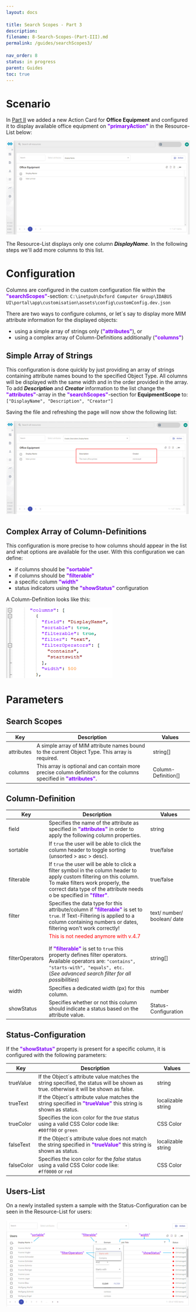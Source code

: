 ```yaml
---
layout: docs

title: Search Scopes - Part 3
description:
filename: 8-Search-Scopes-(Part-III).md
permalink: /guides/searchScopes3/

nav_order: 8
status: in progress
parent: Guides
toc: true
---
```


# Scenario

In [Part II](/guides/searchScopes2/) we added a new Action Card for **Office Equipment** and configured it to display available office equipment on <span style="color: #8000FC">**"primaryAction"**</span> in the Resource-List below:

![image.png](/img/image-c3fe09de-7790-425f-90e1-888825036330.png)


The Resource-List displays only one column _**DisplayName**_. In the following steps we'll add more columns to this list.

# Configuration

Columns are configured in the custom configuration file within the <span style="color: #8000FC">**"searchScopes"**</span>-section:
`C:\inetpub\Oxford Computer Group\IDABUS UI\portal\app\customisation\assets\config\customConfig.dev.json`

There are two ways to configure columns, or let´s say to display more MIM attribute information for the displayed objects:

- using a simple array of strings only (<span style="color: #8000FC">**"attributes"**</span>), or
- using a complex array of Column-Definitions additionally (<span style="color: #8000FC">**"columns"**</span>)

## Simple Array of Strings

This configuration is done quickly by just providing an array of strings containing attribute names bound to the specified Object Type. All columns will be displayed with the same width and in the order provided in the array. To add _**Description**_ and _**Creator**_ information to the list change the <span style="color: #8000FC">**"attributes"**</span>-array in the <span style="color: #8000FC">**"searchScopes"**</span>-section for **EquipmentScope** to:<br>
`["DisplayName", "Description", "Creator"]`

Saving the file and refreshing the page will now show the following list:

![image.png](/img/image-6cbadc42-3e0a-4331-be17-3c5b215b94f4.png)

## Complex Array of Column-Definitions

This configuration is more precise to how columns should appear in the list and what options are available for the user. With this configuration we can define:

- if columns should be <span style="color: #8000FC">**"sortable"**</span>
- if columns should be <span style="color: #8000FC">**"filterable"**</span>
- a specific column <span style="color: #8000FC">**"width"**</span>
- status indicators using the <span style="color: #8000FC">**"showStatus"**</span> configuration

A Column-Definition looks like this:

![image.png](/img/image-38922511-5a2d-4ea4-bdad-e8533c08f47b.png)

# Parameters
## Search Scopes

| Key | Description | Values |
|--|--|--|
| attributes | A simple array of MIM attribute names bound to the current Object Type. This array is required. | string[] |
| columns | This array is optional and can contain more precise column definitions for the columns specified in <span style="color: #8000FC">**"attributes"**</span>. | Column-Definition[] |

## Column-Definition

| Key | Description | Values |
|--|--|--|
| field | Specifies the name of the attribute as specified in <span style="color: #8000FC">**"attributes"**</span> in order to apply the following column properties. | string |
| sortable | If `true` the user will be able to click the column header to toggle sorting (unsorted > asc > desc). | true/false |
| filterable | If `true` the user will be able to click a filter symbol in the column header to apply custom filtering on this column. To make filters work properly, the correct data type of the attribute needs o be specified in <span style="color: #8000FC">**"filter"**. | true/false |
| filter | Specifies the data type for this attribute/column if <span style="color: #8000FC">**"filterable"**</span> is set to `true`. If Text-Filtering is applied to a column containing numbers or dates, filtering won't work correctly! | text/ number/ boolean/ date |
| filterOperators | <span style="color:red">This is not needed anymore with v.4.7 <br><br> </span> If <span style="color: #8000FC">**"filterable"**</span> is set to `true` this property defines filter operators. <br> Available operators are: `"contains", "starts-with", "equals", etc.` <br>(_See advanced search filter for all possibilities_)| string[] |
| width | Specifies a dedicated width (px) for this column. | number |
| showStatus | Specifies whether or not this column should indicate a status based on the attribute value. | Status-Configuration |

## Status-Configuration

If the <span style="color: #8000FC">**"showStatus"**</span> property is present for a specific column, it is configured with the following parameters:

| Key | Description | Values |
|--|--|--|
| trueValue | If the Object´s attribute value matches the string specified, the status will be shown as true. otherwise it will be shown as false. | string |
| trueText | If the Object´s attribute value matches the string specified in <span style="color: #8000FC">**"trueValue"**</span> this string is shown as status.| localizable string |
| trueColor | Specifies the icon color for the _true_ status using a valid CSS Color code like:<br>`#00ff00` or `green` | CSS Color |
| falseText | If the Object´s attribute value does not match the string specified in <span style="color: #8000FC">**"trueValue"**</span> this string is shown as status. | localizable string |
| falseColor | Specifies the icon color for the _false_ status using a valid CSS Color code like:<br>`#ff0000` or `red` | CSS Color |

## Users-List

On a newly installed system a sample with the Status-Configuration can be seen in the Resource-List for users:

![image.png](/img/image-543460c4-3c38-40ce-b35a-06b9d74caaa1.png)
